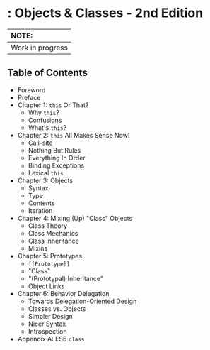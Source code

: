 # : Objects & Classes - 2nd Edition

| NOTE: |
| :--- |
| Work in progress |

## Table of Contents

* Foreword
* Preface
* Chapter 1: `this` Or That?
	* Why `this`?
	* Confusions
	* What's `this`?
* Chapter 2: `this` All Makes Sense Now!
	* Call-site
	* Nothing But Rules
	* Everything In Order
	* Binding Exceptions
	* Lexical `this`
* Chapter 3: Objects
	* Syntax
	* Type
	* Contents
	* Iteration
* Chapter 4: Mixing (Up) "Class" Objects
	* Class Theory
	* Class Mechanics
	* Class Inheritance
	* Mixins
* Chapter 5: Prototypes
	* `[[Prototype]]`
	* "Class"
	* "(Prototypal) Inheritance"
	* Object Links
* Chapter 6: Behavior Delegation
	* Towards Delegation-Oriented Design
	* Classes vs. Objects
	* Simpler Design
	* Nicer Syntax
	* Introspection
* Appendix A: ES6 `class`
